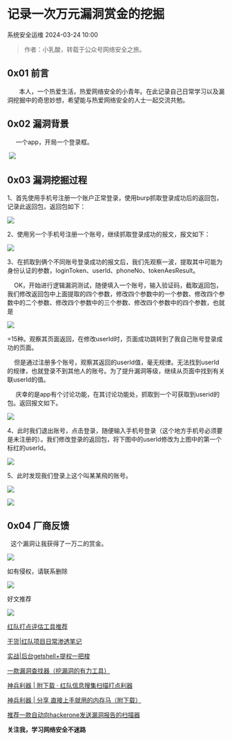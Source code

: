 #  记录一次万元漏洞赏金的挖掘   
 系统安全运维   2024-03-24 10:00  
  
> 作者：小乳酸，转载于公众号网络安全之旅。  
  
  
## 0x01 前言  
  
       本人，一个热爱生活，热爱网络安全的小青年。在此记录自己日常学习以及漏洞挖掘中的奇思妙想，希望能与热爱网络安全的人士一起交流共勉。  
## 0x02 漏洞背景  
  
     一个app，开局一个登录框。  
  
 ![](https://mmbiz.qpic.cn/mmbiz_png/pOOKGW9VicErdQu9Ab5w4WwLdsz1Mo2oLzKLh2EKkHvpr6v2TsHgFHGo4JicxkVtevDqTllSjicMYp8u9rsBSVDaQ/640?wx_fmt=png&wxfrom=13&tp=wxpic "")  
  
## 0x03 漏洞挖掘过程  
  
1、首先使用手机号注册一个账户正常登录，使用burp抓取登录成功后的返回包，记录此返回包，返回包如下：  
  
![](https://mmbiz.qpic.cn/mmbiz_png/pOOKGW9VicErdQu9Ab5w4WwLdsz1Mo2oL52NNABCrYc8W4q3Miah4fY7qTDczIWjznckbXAicBIXWqakVfgUcToyw/640?wx_fmt=png&tp=wxpic&wxfrom=5&wx_lazy=1&wx_co=1 "")  
  
  
2、使用另一个手机号注册一个账号，继续抓取登录成功的报文，报文如下：  
  
![](https://mmbiz.qpic.cn/mmbiz_png/pOOKGW9VicErdQu9Ab5w4WwLdsz1Mo2oLy1pUy9JYn0aPtL1Hs6Uicj32RZqfmwPYZa4PkrBibdSRmicsyAeickrf3Q/640?wx_fmt=png&tp=wxpic&wxfrom=5&wx_lazy=1&wx_co=1 "")  
  
  
3、在抓取到俩个不同账号登录成功的报文后，我们先观察一波，提取其中可能为身份认证的参数，loginToken、userId、phoneNo、tokenAesResult。  
  
    OK，开始进行逻辑漏洞测试，随便填入一个账号，输入验证码，截取返回包，我们修改返回包中上面提取的四个参数，修改四个参数中的一个参数、修改四个参数中的二个参数、修改四个参数中的三个参数、修改四个参数中的四个参数，也就是  
  
![](https://mmbiz.qpic.cn/mmbiz_png/pOOKGW9VicErdQu9Ab5w4WwLdsz1Mo2oLDLiaGPBLfjus4QTfI5qoITSicNsaHksIKEj9c90RdnBXiaticEYfz9Ricbw/640?wx_fmt=png&tp=wxpic&wxfrom=5&wx_lazy=1&wx_co=1 "")  
  
=15种。观察其页面返回，在修改userId时，页面成功跳转到了我自己账号登录成功的页面。  
  
    但是通过注册多个账号，观察其返回的userId值，毫无规律。无法找到userId的规律，也就登录不到其他人的账号。为了提升漏洞等级，继续从页面中找到有关联userId的值。  
  
     庆幸的是app有个讨论功能，在其讨论功能处，抓取到一个可获取到userid的包。返回报文如下。  
  
![](https://mmbiz.qpic.cn/mmbiz_png/pOOKGW9VicErdQu9Ab5w4WwLdsz1Mo2oLOqHuQO9oEsjOlkNqZCATsg6icDsMnU4zibH4ria8Y9iauFmGDF2ssTmggQ/640?wx_fmt=png&tp=wxpic&wxfrom=5&wx_lazy=1&wx_co=1 "")  
  
  
4、此时我们退出账号，点击登录，随便输入手机号登录（这个地方手机号必须要是未注册的）。我们修改登录的返回包，将下图中的userId修改为上图中的第一个标红的userId。  
  
![](https://mmbiz.qpic.cn/mmbiz_png/pOOKGW9VicErdQu9Ab5w4WwLdsz1Mo2oL9XmdSQT73ichdrdDaulNibY7wpb9ZfLfaEKXg210dLXVp0R6RRM2lxyA/640?wx_fmt=png&tp=wxpic&wxfrom=5&wx_lazy=1&wx_co=1 "")  
  
  
5、此时发现我们登录上这个叫某某飛的账号。  
  
![](https://mmbiz.qpic.cn/mmbiz_png/pOOKGW9VicErdQu9Ab5w4WwLdsz1Mo2oLoz4ymurcoZbun1qG2taEI3H03hMdwmbwEy0lPuFAkiacic6kLRMEecGg/640?wx_fmt=png&tp=wxpic&wxfrom=5&wx_lazy=1&wx_co=1 "")  
  
![](https://mmbiz.qpic.cn/mmbiz_png/pOOKGW9VicErdQu9Ab5w4WwLdsz1Mo2oLAibLiaKBnB4VAu6HqcSmUwxibA94WNdLs0OIzNY37XjVtvsZNdiaF7zQTw/640?wx_fmt=png&tp=wxpic&wxfrom=5&wx_lazy=1&wx_co=1 "")  
  
## 0x04 厂商反馈  
  
  这个漏洞让我获得了一万二的赏金。  
  
![](https://mmbiz.qpic.cn/mmbiz_png/pOOKGW9VicErdQu9Ab5w4WwLdsz1Mo2oLXHPrEwHD4kvcw1BG04lgicXvCGb9m7NDAerOFiaJA0SibnK83cbzxRt3g/640?wx_fmt=png&tp=wxpic&wxfrom=5&wx_lazy=1&wx_co=1 "")  
  
  
如有侵权，请联系删除  
  
![](https://mmbiz.qpic.cn/mmbiz_png/QO6oDpE0HEmt8Ss52ibJFcYB7ZHBRVbIpxr9XXibHdW6Eib11FYq0FDZFNMUgDMcqTyfs6iaX8OtFdlL6ypEVHCLrw/640?wx_fmt=other&wxfrom=5&wx_lazy=1&wx_co=1&tp=webp "")  
  
好文推荐  
  
![](https://mmbiz.qpic.cn/mmbiz_png/QO6oDpE0HEmt8Ss52ibJFcYB7ZHBRVbIpzdIMlC9plAr8AiaQRUUvBFXZM2scib9zTnRyp0XZQxSUYAWWS0avKrCA/640?wx_fmt=other&wxfrom=5&wx_lazy=1&wx_co=1&tp=webp "")  
  
  
[红队打点评估工具推荐](http://mp.weixin.qq.com/s?__biz=Mzk0NjE0NDc5OQ==&mid=2247508839&idx=1&sn=abc801070b0e44475887ddbf7273c2e7&chksm=c3087017f47ff901ecb212aadc22c5cbfc6407da79b43a6f48a355cc3fd8c5af79c113db5fd1&scene=21#wechat_redirect)  
  
  
[干货|红队项目日常渗透笔记](http://mp.weixin.qq.com/s?__biz=Mzk0NjE0NDc5OQ==&mid=2247509256&idx=1&sn=76aad07a0f12d44427ce898a6ab2769e&chksm=c3087678f47fff6e2b750f41514d933390a8f97efef8ed18af7d8fb557500009381cd434ec26&scene=21#wechat_redirect)  
  
  
[实战|后台getshell+提权一把梭](http://mp.weixin.qq.com/s?__biz=Mzk0NjE0NDc5OQ==&mid=2247508609&idx=1&sn=f3fcd8bf0e75d43e3f26f4eec448671f&chksm=c30871f1f47ff8e74551b09f092f8673890607257f2d39c0efa314d1888a867dc718cc20b7b3&scene=21#wechat_redirect)  
  
  
[一款漏洞查找器（挖漏洞的有力工具）](http://mp.weixin.qq.com/s?__biz=Mzk0NjE0NDc5OQ==&mid=2247507539&idx=2&sn=317a2c6cab28a61d50b22c07853c9938&chksm=c3080d23f47f8435b31476b13df045abaf358fae484d8fbe1e4dbd2618f682d18ea44d35dccb&scene=21#wechat_redirect)  
  
  
[神兵利器 | 附下载 · 红队信息搜集扫描打点利器](http://mp.weixin.qq.com/s?__biz=Mzk0NjE0NDc5OQ==&mid=2247508747&idx=1&sn=f131b1b522ee23c710a8d169c097ee4f&chksm=c308707bf47ff96dc28c760dcd62d03734ddabb684361bd96d2f258edb0d50e77cdb63a3600a&scene=21#wechat_redirect)  
  
  
[神兵利器 | 分享 直接上手就用的内存马（附下载）](http://mp.weixin.qq.com/s?__biz=Mzk0NjE0NDc5OQ==&mid=2247506855&idx=1&sn=563506565571f1784ad1cb24008bcc06&chksm=c30808d7f47f81c11b8c5f13ce3a0cc14053a77333a251cd6b2d6ba40dc9296074ae3ffd055e&scene=21#wechat_redirect)  
  
  
[推荐一款自动向hackerone发送漏洞报告的扫描器](http://mp.weixin.qq.com/s?__biz=Mzk0NjE0NDc5OQ==&mid=2247501261&idx=1&sn=0ac4d45935842842f32c7936f552ee21&chksm=c30816bdf47f9fab5900c9bfd6cea7b1d99cd32b65baec8006c244f9041b25d080b2f23fd2c1&scene=21#wechat_redirect)  
  
  
  
**关注我，学习网络安全不迷路**  
  
  
